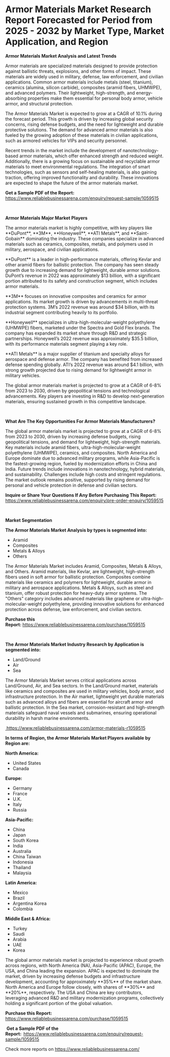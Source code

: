 <p><h1>Armor Materials Market Research Report Forecasted for Period from 2025 -  2032 by Market Type, Market Application, and Region</h1></p><p><strong>Armor Materials Market Analysis and Latest Trends</strong></p>
<p><p>Armor materials are specialized materials designed to provide protection against ballistic threats, explosions, and other forms of impact. These materials are widely used in military, defense, law enforcement, and civilian applications. Common armor materials include metals (steel, titanium), ceramics (alumina, silicon carbide), composites (aramid fibers, UHMWPE), and advanced polymers. Their lightweight, high-strength, and energy-absorbing properties make them essential for personal body armor, vehicle armor, and structural protection.</p><p>The Armor Materials Market is expected to grow at a CAGR of 10.1% during the forecast period. This growth is driven by increasing global security concerns, rising defense budgets, and the need for lightweight and durable protective solutions. The demand for advanced armor materials is also fueled by the growing adoption of these materials in civilian applications, such as armored vehicles for VIPs and security personnel.</p><p>Recent trends in the market include the development of nanotechnology-based armor materials, which offer enhanced strength and reduced weight. Additionally, there is a growing focus on sustainable and recyclable armor materials to meet environmental regulations. The integration of smart technologies, such as sensors and self-healing materials, is also gaining traction, offering improved functionality and durability. These innovations are expected to shape the future of the armor materials market.</p></p>
<p><strong>Get a Sample PDF of the Report:&nbsp;</strong> <a href="https://www.reliablebusinessarena.com/enquiry/request-sample/1059515?utm_campaign=1892&utm_medium=2&utm_source=Github&utm_content=ia&utm_term=26012025&utm_id=armor-materials">https://www.reliablebusinessarena.com/enquiry/request-sample/1059515</a></p>
<p>&nbsp;</p>
<p><strong>Armor Materials Major Market Players</strong></p>
<p><p>The armor materials market is highly competitive, with key players like **DuPont**, **3M**, **Honeywell**, **ATI Metals**, and **Saint-Gobain** dominating the industry. These companies specialize in advanced materials such as ceramics, composites, metals, and polymers used in military, aerospace, and civilian applications.</p><p>**DuPont** is a leader in high-performance materials, offering Kevlar and other aramid fibers for ballistic protection. The company has seen steady growth due to increasing demand for lightweight, durable armor solutions. DuPont’s revenue in 2022 was approximately $13 billion, with a significant portion attributed to its safety and construction segment, which includes armor materials.</p><p>**3M** focuses on innovative composites and ceramics for armor applications. Its market growth is driven by advancements in multi-threat protection systems. 3M’s 2022 revenue was around $34 billion, with its industrial segment contributing heavily to its portfolio.</p><p>**Honeywell** specializes in ultra-high-molecular-weight polyethylene (UHMWPE) fibers, marketed under the Spectra and Gold Flex brands. The company has expanded its market share through R&D and strategic partnerships. Honeywell’s 2022 revenue was approximately $35.5 billion, with its performance materials segment playing a key role.</p><p>**ATI Metals** is a major supplier of titanium and specialty alloys for aerospace and defense armor. The company has benefited from increased defense spending globally. ATI’s 2022 revenue was around $4.1 billion, with strong growth projected due to rising demand for lightweight armor in military vehicles.</p><p>The global armor materials market is projected to grow at a CAGR of 6-8% from 2023 to 2030, driven by geopolitical tensions and technological advancements. Key players are investing in R&D to develop next-generation materials, ensuring sustained growth in this competitive landscape.</p></p>
<p>&nbsp;</p>
<p><strong>What Are The Key Opportunities For Armor Materials Manufacturers?</strong></p>
<p><p>The global armor materials market is projected to grow at a CAGR of 6-8% from 2023 to 2030, driven by increasing defense budgets, rising geopolitical tensions, and demand for lightweight, high-strength materials. Key materials include aramid fibers, ultra-high-molecular-weight polyethylene (UHMWPE), ceramics, and composites. North America and Europe dominate due to advanced military programs, while Asia-Pacific is the fastest-growing region, fueled by modernization efforts in China and India. Future trends include innovations in nanotechnology, hybrid materials, and sustainability. Challenges include high costs and stringent regulations. The market outlook remains positive, supported by rising demand for personal and vehicle protection in defense and civilian sectors.</p></p>
<p><strong>Inquire or Share Your Questions If Any Before Purchasing This Report:</strong> <a href="https://www.reliablebusinessarena.com/enquiry/pre-order-enquiry/1059515?utm_campaign=1892&utm_medium=2&utm_source=Github&utm_content=ia&utm_term=26012025&utm_id=armor-materials">https://www.reliablebusinessarena.com/enquiry/pre-order-enquiry/1059515</a></p>
<p>&nbsp;</p>
<p><strong>Market Segmentation</strong></p>
<p><strong>The Armor Materials Market Analysis by types is segmented into:</strong></p>
<p><ul><li>Aramid</li><li>Composites</li><li>Metals & Alloys</li><li>Others</li></ul></p>
<p><p>The Armor Materials Market includes Aramid, Composites, Metals & Alloys, and Others. Aramid materials, like Kevlar, are lightweight, high-strength fibers used in soft armor for ballistic protection. Composites combine materials like ceramics and polymers for lightweight, durable armor in military and aerospace applications. Metals & Alloys, such as steel and titanium, offer robust protection for heavy-duty armor systems. The "Others" category includes advanced materials like graphene or ultra-high-molecular-weight polyethylene, providing innovative solutions for enhanced protection across defense, law enforcement, and civilian sectors.</p></p>
<p><strong>Purchase this Report:&nbsp;</strong><a href="https://www.reliablebusinessarena.com/purchase/1059515?utm_campaign=1892&utm_medium=2&utm_source=Github&utm_content=ia&utm_term=26012025&utm_id=armor-materials">https://www.reliablebusinessarena.com/purchase/1059515</a></p>
<p>&nbsp;</p>
<p><strong>The Armor Materials Market Industry Research by Application is segmented into:</strong></p>
<p><ul><li>Land/Ground</li><li>Air</li><li>Sea</li></ul></p>
<p><p>The Armor Materials Market serves critical applications across Land/Ground, Air, and Sea sectors. In the Land/Ground market, materials like ceramics and composites are used in military vehicles, body armor, and infrastructure protection. In the Air market, lightweight yet durable materials such as advanced alloys and fibers are essential for aircraft armor and ballistic protection. In the Sea market, corrosion-resistant and high-strength materials safeguard naval vessels and submarines, ensuring operational durability in harsh marine environments.</p></p>
<p><a href="https://www.reliablebusinessarena.com/armor-materials-r1059515?utm_campaign=1892&utm_medium=2&utm_source=Github&utm_content=ia&utm_term=26012025&utm_id=armor-materials">&nbsp;https://www.reliablebusinessarena.com/armor-materials-r1059515</a></p>
<p><strong>In terms of Region, the Armor Materials Market Players available by Region are:</strong></p>
<p>
    <p> <strong> North America: </strong>
        <ul>
            <li>United States</li>
            <li>Canada</li>
        </ul>
        </p> 
    <p> <strong> Europe: </strong>
        <ul>
            <li>Germany</li>
            <li>France</li>
            <li>U.K.</li>
            <li>Italy</li>
            <li>Russia</li>
        </ul>
        </p> 
    <p> <strong> Asia-Pacific: </strong>
        <ul>
            <li>China</li>
            <li>Japan</li>
            <li>South Korea</li>
            <li>India</li>
            <li>Australia</li>
            <li>China Taiwan</li>
            <li>Indonesia</li>
            <li>Thailand</li>
            <li>Malaysia</li>
        </ul>
        </p> 
    <p> <strong> Latin America: </strong>
        <ul>
            <li>Mexico</li>
            <li>Brazil</li>
            <li>Argentina Korea</li>
            <li>Colombia</li>
        </ul>
        </p> 
    <p> <strong> Middle East & Africa: </strong>
        <ul>
            <li>Turkey</li>
            <li>Saudi</li>
            <li>Arabia</li>
            <li>UAE</li>
            <li>Korea</li>
        </ul>
    </p>
    </p>
<p><p>The global armor materials market is projected to experience robust growth across regions, with North America (NA), Asia-Pacific (APAC), Europe, the USA, and China leading the expansion. APAC is expected to dominate the market, driven by increasing defense budgets and infrastructure development, accounting for approximately **35%** of the market share. North America and Europe follow closely, with shares of **30%** and **20%**, respectively. The USA and China are key contributors, leveraging advanced R&D and military modernization programs, collectively holding a significant portion of the global valuation.</p></p>
<p><strong>Purchase this Report: </strong><a href="https://www.reliablebusinessarena.com/purchase/1059515?utm_campaign=1892&utm_medium=2&utm_source=Github&utm_content=ia&utm_term=26012025&utm_id=armor-materials">https://www.reliablebusinessarena.com/purchase/1059515</a></p>
<p>&nbsp;<strong>Get a Sample PDF of the Report:&nbsp;&nbsp;</strong><a href="https://www.reliablebusinessarena.com/enquiry/request-sample/1059515?utm_campaign=1892&utm_medium=2&utm_source=Github&utm_content=ia&utm_term=26012025&utm_id=armor-materials">https://www.reliablebusinessarena.com/enquiry/request-sample/1059515</a></p>
<p><strong></strong></p>
<p>Check more reports on <a href="https://www.reliablebusinessarena.com/?utm_campaign=1892&utm_medium=2&utm_source=Github&utm_content=ia&utm_term=26012025&utm_id=armor-materials">https://www.reliablebusinessarena.com/</a></p>